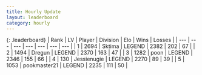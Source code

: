 ```yaml
---
title: Hourly Update
layout: leaderboard
category: hourly
---
```


{: .leaderboard}
| Rank | LV | Player | Division | Elo | Wins | Losses |
| --- | --- | --- | --- | --- | --- | --- |
| <span data-change="0">1</span> | 2694 | <span title="ID: 353063">Sktima</span> | LEGEND | <span data-change="6">2382</span> | <span data-change="1">202</span> | <span data-change="0">67</span> |
| <span data-change="0">2</span> | 1494 | <span title="ID: 337810">Dregun</span> | LEGEND | <span data-change="0">2370</span> | <span data-change="0">163</span> | <span data-change="0">47</span> |
| <span data-change="0">3</span> | 1282 | <span title="ID: 540690">poon</span> | LEGEND | <span data-change="0">2346</span> | <span data-change="0">155</span> | <span data-change="0">66</span> |
| <span data-change="0">4</span> | 130 | <span title="ID: 756478">Jessienugie</span> | LEGEND | <span data-change="0">2270</span> | <span data-change="0">89</span> | <span data-change="0">39</span> |
| <span data-change="0">5</span> | 1053 | <span title="ID: 652474">pookmaster21</span> | LEGEND | <span data-change="0">2235</span> | <span data-change="0">111</span> | <span data-change="0">50</span> |